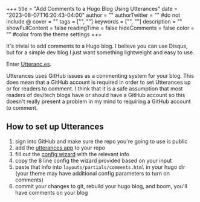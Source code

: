 +++
title = "Add Comments to a Hugo Blog Using Utterances"
date = "2023-08-07T16:20:43-04:00"
author = ""
authorTwitter = "" #do not include @
cover = ""
tags = ["", ""]
keywords = ["", ""]
description = ""
showFullContent = false
readingTime = false
hideComments = false
color = "" #color from the theme settings
+++

It's trivial to add comments to a Hugo blog. I believe you can use Disqus, but for a simple dev blog I just want something lightweight and easy to use.

Enter [Utteranc.es](https://utteranc.es).

Utterances uses GitHub issues as a commenting system for your blog. This does mean that a GitHub account is required in order to set Utterances up or for readers to comment. I think that it is a safe assumption that most readers of dev/tech blogs have or should have a GitHub account so this doesn't really present a problem in my mind to requiring a GitHub account to comment.

## How to set up Utterances

1. sign into GitHub and make sure the repo you're going to use is public
1. add the [utterances app](https://github.com/apps/utterances) to your repo
1. fill out the [config wizard](https://utteranc.es/index#configuration) with the relevant info
1. copy the 8 line config the wizard provided based on your input
1. paste that info into `layouts/partials/comments.html` in your hugo dir (your theme may have additional config parameters to turn on comments)
1. commit your changes to git, rebuild your hugo blog, and boom, you'll have comments on your blog
